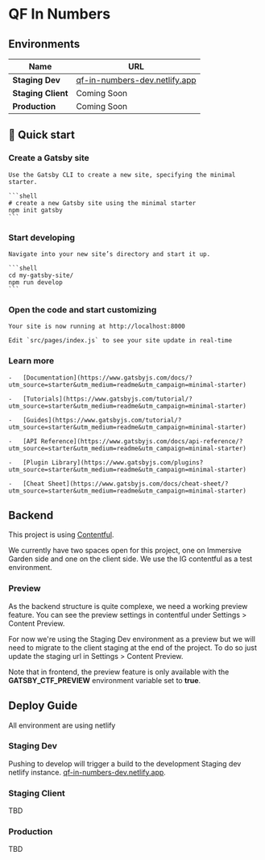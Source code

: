# QF In Numbers

## Environments

| Name               | URL                                                                     |
| ------------------ | ----------------------------------------------------------------------- |
| **Staging Dev**    | [qf-in-numbers-dev.netlify.app](https://qf-in-numbers-dev.netlify.app/) |
| **Staging Client** | Coming Soon                                                             |
| **Production**     | Coming Soon                                                             |

## 🚀 Quick start

### Create a Gatsby site

    Use the Gatsby CLI to create a new site, specifying the minimal starter.

    ```shell
    # create a new Gatsby site using the minimal starter
    npm init gatsby
    ```

### Start developing

    Navigate into your new site’s directory and start it up.

    ```shell
    cd my-gatsby-site/
    npm run develop
    ```

### Open the code and start customizing

    Your site is now running at http://localhost:8000

    Edit `src/pages/index.js` to see your site update in real-time

### Learn more

    -   [Documentation](https://www.gatsbyjs.com/docs/?utm_source=starter&utm_medium=readme&utm_campaign=minimal-starter)

    -   [Tutorials](https://www.gatsbyjs.com/tutorial/?utm_source=starter&utm_medium=readme&utm_campaign=minimal-starter)

    -   [Guides](https://www.gatsbyjs.com/tutorial/?utm_source=starter&utm_medium=readme&utm_campaign=minimal-starter)

    -   [API Reference](https://www.gatsbyjs.com/docs/api-reference/?utm_source=starter&utm_medium=readme&utm_campaign=minimal-starter)

    -   [Plugin Library](https://www.gatsbyjs.com/plugins?utm_source=starter&utm_medium=readme&utm_campaign=minimal-starter)

    -   [Cheat Sheet](https://www.gatsbyjs.com/docs/cheat-sheet/?utm_source=starter&utm_medium=readme&utm_campaign=minimal-starter)

## Backend

This project is using [Contentful](https://app.contentful.com/).

We currently have two spaces open for this project, one on Immersive Garden side and one on the client side. We use the IG contentful as a test environment.

### Preview

As the backend structure is quite complexe, we need a working preview feature.
You can see the preview settings in contentful under Settings > Content Preview.

For now we're using the Staging Dev environment as a preview but we will need to migrate to the client staging at the end of the project.
To do so just update the staging url in Settings > Content Preview.

Note that in frontend, the preview feature is only available with the **GATSBY_CTF_PREVIEW** environment variable set to **true**.

## Deploy Guide

All environment are using netlify

### Staging Dev

Pushing to develop will trigger a build to the development Staging dev netlify instance.
[qf-in-numbers-dev.netlify.app](https://qf-in-numbers-dev.netlify.app/).

### Staging Client

TBD

### Production

TBD
